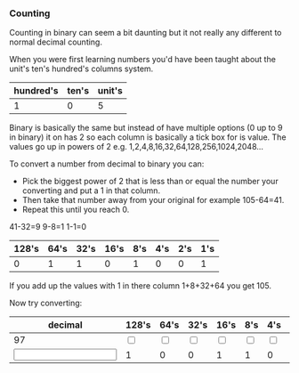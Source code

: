 ### Counting

Counting in binary can seem a bit daunting but it not really any different to normal decimal counting.

When you were first learning numbers you'd have been taught about the unit's ten's hundred's columns system.

| hundred's | ten's | unit's |
| --------- | ----- | ------ |
| 1         | 0     | 5      |

Binary is basically the same but instead of have multiple options (0 up to 9 in binary) it on has 2 so each column is basically a tick box for is value.
The values go up in powers of 2 e.g. 1,2,4,8,16,32,64,128,256,1024,2048...

To convert a number from decimal to binary you can:

- Pick the biggest power of 2 that is less than or equal the number your converting and put a 1 in that column.
- Then take that number away from your original for example 105-64=41.
- Repeat this until you reach 0.

41-32=9
9-8=1
1-1=0

| 128's | 64's | 32's | 16's | 8's | 4's | 2's | 1's |
| ----- | ---- | ---- | ---- | --- | --- | --- | --- |
| 0     | 1    | 1    | 0    | 1   | 0   | 0   | 1   |

If you add up the values with 1 in there column 1+8+32+64 you get 105.

Now try converting:

| decimal | 128's | 64's | 32's | 16's | 8's | 4's | 2's | 1's |
| ------- | ----- | ---- | ---- | ---- | --- | --- | --- | --- |
| 97      |  <input type="checkbox">     |  <input type="checkbox">    |   <input type="checkbox">   | <input type="checkbox">     |  <input type="checkbox">   |   <input type="checkbox">  | <input type="checkbox">    |   <input type="checkbox">  |
|     <input >    | 1     | 0    | 0    | 1    | 1   | 0   | 1   | 1   |

